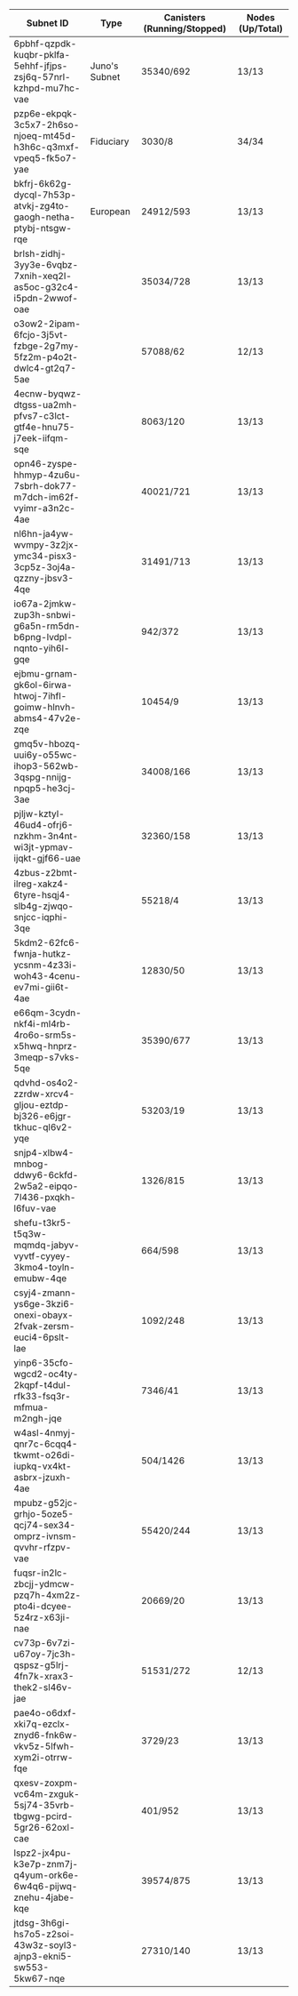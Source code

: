 | Subnet ID                                                       | Type          | Canisters (Running/Stopped) | Nodes (Up/Total) |
| --------------------------------------------------------------- | ------------- | --------------------------- | ---------------- |
| 6pbhf-qzpdk-kuqbr-pklfa-5ehhf-jfjps-zsj6q-57nrl-kzhpd-mu7hc-vae | Juno's Subnet | 35340/692                   | 13/13            |
| pzp6e-ekpqk-3c5x7-2h6so-njoeq-mt45d-h3h6c-q3mxf-vpeq5-fk5o7-yae | Fiduciary     | 3030/8                      | 34/34            |
| bkfrj-6k62g-dycql-7h53p-atvkj-zg4to-gaogh-netha-ptybj-ntsgw-rqe | European      | 24912/593                   | 13/13            |
| brlsh-zidhj-3yy3e-6vqbz-7xnih-xeq2l-as5oc-g32c4-i5pdn-2wwof-oae |               | 35034/728                   | 13/13            |
| o3ow2-2ipam-6fcjo-3j5vt-fzbge-2g7my-5fz2m-p4o2t-dwlc4-gt2q7-5ae |               | 57088/62                    | 12/13            |
| 4ecnw-byqwz-dtgss-ua2mh-pfvs7-c3lct-gtf4e-hnu75-j7eek-iifqm-sqe |               | 8063/120                    | 13/13            |
| opn46-zyspe-hhmyp-4zu6u-7sbrh-dok77-m7dch-im62f-vyimr-a3n2c-4ae |               | 40021/721                   | 13/13            |
| nl6hn-ja4yw-wvmpy-3z2jx-ymc34-pisx3-3cp5z-3oj4a-qzzny-jbsv3-4qe |               | 31491/713                   | 13/13            |
| io67a-2jmkw-zup3h-snbwi-g6a5n-rm5dn-b6png-lvdpl-nqnto-yih6l-gqe |               | 942/372                     | 13/13            |
| ejbmu-grnam-gk6ol-6irwa-htwoj-7ihfl-goimw-hlnvh-abms4-47v2e-zqe |               | 10454/9                     | 13/13            |
| gmq5v-hbozq-uui6y-o55wc-ihop3-562wb-3qspg-nnijg-npqp5-he3cj-3ae |               | 34008/166                   | 13/13            |
| pjljw-kztyl-46ud4-ofrj6-nzkhm-3n4nt-wi3jt-ypmav-ijqkt-gjf66-uae |               | 32360/158                   | 13/13            |
| 4zbus-z2bmt-ilreg-xakz4-6tyre-hsqj4-slb4g-zjwqo-snjcc-iqphi-3qe |               | 55218/4                     | 13/13            |
| 5kdm2-62fc6-fwnja-hutkz-ycsnm-4z33i-woh43-4cenu-ev7mi-gii6t-4ae |               | 12830/50                    | 13/13            |
| e66qm-3cydn-nkf4i-ml4rb-4ro6o-srm5s-x5hwq-hnprz-3meqp-s7vks-5qe |               | 35390/677                   | 13/13            |
| qdvhd-os4o2-zzrdw-xrcv4-gljou-eztdp-bj326-e6jgr-tkhuc-ql6v2-yqe |               | 53203/19                    | 13/13            |
| snjp4-xlbw4-mnbog-ddwy6-6ckfd-2w5a2-eipqo-7l436-pxqkh-l6fuv-vae |               | 1326/815                    | 13/13            |
| shefu-t3kr5-t5q3w-mqmdq-jabyv-vyvtf-cyyey-3kmo4-toyln-emubw-4qe |               | 664/598                     | 13/13            |
| csyj4-zmann-ys6ge-3kzi6-onexi-obayx-2fvak-zersm-euci4-6pslt-lae |               | 1092/248                    | 13/13            |
| yinp6-35cfo-wgcd2-oc4ty-2kqpf-t4dul-rfk33-fsq3r-mfmua-m2ngh-jqe |               | 7346/41                     | 13/13            |
| w4asl-4nmyj-qnr7c-6cqq4-tkwmt-o26di-iupkq-vx4kt-asbrx-jzuxh-4ae |               | 504/1426                    | 13/13            |
| mpubz-g52jc-grhjo-5oze5-qcj74-sex34-omprz-ivnsm-qvvhr-rfzpv-vae |               | 55420/244                   | 13/13            |
| fuqsr-in2lc-zbcjj-ydmcw-pzq7h-4xm2z-pto4i-dcyee-5z4rz-x63ji-nae |               | 20669/20                    | 13/13            |
| cv73p-6v7zi-u67oy-7jc3h-qspsz-g5lrj-4fn7k-xrax3-thek2-sl46v-jae |               | 51531/272                   | 12/13            |
| pae4o-o6dxf-xki7q-ezclx-znyd6-fnk6w-vkv5z-5lfwh-xym2i-otrrw-fqe |               | 3729/23                     | 13/13            |
| qxesv-zoxpm-vc64m-zxguk-5sj74-35vrb-tbgwg-pcird-5gr26-62oxl-cae |               | 401/952                     | 13/13            |
| lspz2-jx4pu-k3e7p-znm7j-q4yum-ork6e-6w4q6-pijwq-znehu-4jabe-kqe |               | 39574/875                   | 13/13            |
| jtdsg-3h6gi-hs7o5-z2soi-43w3z-soyl3-ajnp3-ekni5-sw553-5kw67-nqe |               | 27310/140                   | 13/13            |
